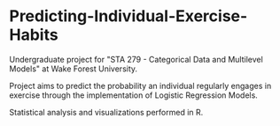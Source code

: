# Predicting-Individual-Exercise-Habits
Undergraduate project for "STA 279 - Categorical Data and Multilevel Models" at Wake Forest University. 

Project aims to predict the probability an individual regularly engages in exercise through the implementation of Logistic Regression Models.

Statistical analysis and visualizations performed in R.
